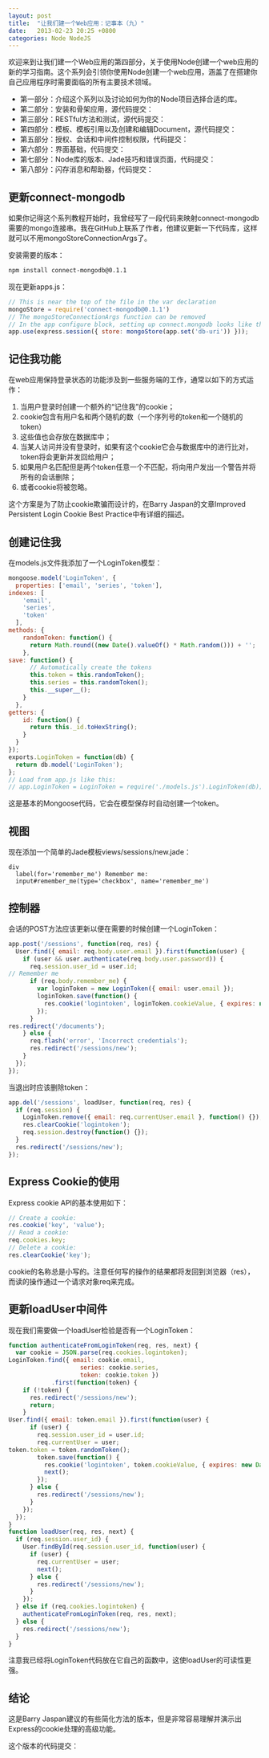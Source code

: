 ```yaml
---
layout: post
title:  "让我们建一个Web应用：记事本（九）"
date:   2013-02-23 20:25 +0800
categories: Node NodeJS
---
```


欢迎来到让我们建一个Web应用的第四部分，关于使用Node创建一个web应用的新的学习指南。这个系列会引领你使用Node创建一个web应用，涵盖了在搭建你自己应用程序时需要面临的所有主要技术领域。

* 第一部分：介绍这个系列以及讨论如何为你的Node项目选择合适的库。
* 第二部分：安装和骨架应用，源代码提交：
* 第三部分：RESTful方法和测试，源代码提交：
* 第四部分：模板、模板引用以及创建和编辑Document，源代码提交：
* 第五部分：授权、会话和中间件控制权限，代码提交：
* 第六部分：界面基础，代码提交：
* 第七部分：Node库的版本、Jade技巧和错误页面，代码提交：
* 第八部分：闪存消息和帮助器，代码提交：

## 更新connect-mongodb

如果你记得这个系列教程开始时，我曾经写了一段代码来映射connect-mongodb需要的mongo连接串。我在GitHub上联系了作者，他建议更新一下代码库，这样就可以不用mongoStoreConnectionArgs了。

安装需要的版本：

```bash
npm install connect-mongodb@0.1.1
```

现在更新apps.js：

```js
// This is near the top of the file in the var declarationmongoStore = require('connect-mongodb@0.1.1')
// The mongoStoreConnectionArgs function can be removed
// In the app configure block, setting up connect.mongodb looks like thisapp.use(express.session({ store: mongoStore(app.set('db-uri')) }));
```

## 记住我功能
在web应用保持登录状态的功能涉及到一些服务端的工作，通常以如下的方式运作：

1. 当用户登录时创建一个额外的“记住我”的cookie；
2. cookie包含有用户名和两个随机的数（一个序列号的token和一个随机的token）
3. 这些值也会存放在数据库中；
4. 当某人访问并没有登录时，如果有这个cookie它会与数据库中的进行比对，token将会更新并发回给用户；
5. 如果用户名匹配但是两个token任意一个不匹配，将向用户发出一个警告并将所有的会话删除；
6. 或者cookie将被忽略。

这个方案是为了防止cookie欺骗而设计的，在Barry Jaspan的文章Improved Persistent Login Cookie Best Practice中有详细的描述。

## 创建记住我

在models.js文件我添加了一个LoginToken模型：

```js
mongoose.model('LoginToken', {  properties: ['email', 'series', 'token'],
indexes: [    'email',    'series',    'token'  ],
methods: {    randomToken: function() {      return Math.round((new Date().valueOf() * Math.random())) + '';    },
save: function() {      // Automatically create the tokens      this.token = this.randomToken();      this.series = this.randomToken();      this.__super__();    }  },
getters: {    id: function() {      return this._id.toHexString();    }  }});
exports.LoginToken = function(db) {  return db.model('LoginToken');};
// Load from app.js like this:// app.LoginToken = LoginToken = require('./models.js').LoginToken(db);
```

这是基本的Mongoose代码，它会在模型保存时自动创建一个token。

## 视图
现在添加一个简单的Jade模板views/sessions/new.jade：

```jade
div  label(for='remember_me') Remember me:  input#remember_me(type='checkbox', name='remember_me')
```

## 控制器

会话的POST方法应该更新以便在需要的时候创建一个LoginToken：

```js
app.post('/sessions', function(req, res) {  User.find({ email: req.body.user.email }).first(function(user) {    if (user && user.authenticate(req.body.user.password)) {      req.session.user_id = user.id;
// Remember me      if (req.body.remember_me) {        var loginToken = new LoginToken({ email: user.email });        loginToken.save(function() {          res.cookie('logintoken', loginToken.cookieValue, { expires: new Date(Date.now() + 2 * 604800000), path: '/' });        });      }
res.redirect('/documents');    } else {      req.flash('error', 'Incorrect credentials');      res.redirect('/sessions/new');    }  }); });
```

当退出时应该删除token：

```js
app.del('/sessions', loadUser, function(req, res) {  if (req.session) {    LoginToken.remove({ email: req.currentUser.email }, function() {});    res.clearCookie('logintoken');    req.session.destroy(function() {});  }  res.redirect('/sessions/new');});
```

## Express Cookie的使用

Express cookie API的基本使用如下：

```js
// Create a cookie:res.cookie('key', 'value');
// Read a cookie:req.cookies.key;
// Delete a cookie:res.clearCookie('key');
```

cookie的名称总是小写的。注意任何写的操作的结果都将发回到浏览器（res），而读的操作通过一个请求对象req来完成。

## 更新loadUser中间件

现在我们需要做一个loadUser检验是否有一个LoginToken：

```js
function authenticateFromLoginToken(req, res, next) {  var cookie = JSON.parse(req.cookies.logintoken);
LoginToken.find({ email: cookie.email,                    series: cookie.series,                    token: cookie.token })            .first(function(token) {    if (!token) {      res.redirect('/sessions/new');      return;    }
User.find({ email: token.email }).first(function(user) {      if (user) {        req.session.user_id = user.id;        req.currentUser = user;
token.token = token.randomToken();        token.save(function() {          res.cookie('logintoken', token.cookieValue, { expires: new Date(Date.now() + 2 * 604800000), path: '/' });          next();        });      } else {        res.redirect('/sessions/new');      }    });  });}
function loadUser(req, res, next) {  if (req.session.user_id) {    User.findById(req.session.user_id, function(user) {      if (user) {        req.currentUser = user;        next();      } else {        res.redirect('/sessions/new');      }    });  } else if (req.cookies.logintoken) {    authenticateFromLoginToken(req, res, next);  } else {    res.redirect('/sessions/new');  }}
```

注意我已经将LoginToken代码放在它自己的函数中，这使loadUser的可读性更强。

## 结论

这是Barry Jaspan建议的有些简化方法的版本，但是非常容易理解并演示出Express的cookie处理的高级功能。

这个版本的代码提交：

